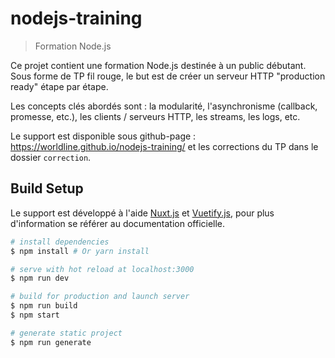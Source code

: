 # nodejs-training

> Formation Node.js

Ce projet contient une formation Node.js destinée à un public débutant. Sous forme de TP fil rouge, le but est de créer un serveur HTTP "production ready" étape par étape.

Les concepts clés abordés sont : la modularité, l'asynchronisme (callback, promesse, etc.), les clients / serveurs HTTP, les streams, les logs, etc.

Le support est disponible sous github-page : https://worldline.github.io/nodejs-training/ et les corrections du TP dans le dossier `correction`.

## Build Setup

Le support est développé à l'aide [Nuxt.js](https://github.com/nuxt/nuxt.js) et [Vuetify.js](https://vuetifyjs.com/), pour plus d'information se référer au documentation officielle.

``` bash
# install dependencies
$ npm install # Or yarn install

# serve with hot reload at localhost:3000
$ npm run dev

# build for production and launch server
$ npm run build
$ npm start

# generate static project
$ npm run generate
```
